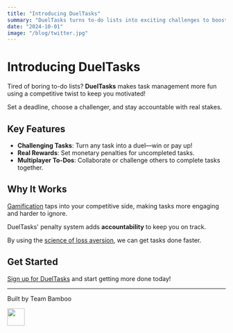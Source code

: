 ```yaml
---
title: "Introducing DuelTasks"
summary: "DuelTasks turns to-do lists into exciting challenges to boost your accountability!"
date: "2024-10-01"
image: "/blog/twitter.jpg"
---
```


# Introducing DuelTasks

Tired of boring to-do lists? **DuelTasks** makes task management more fun using a competitive twist to keep you motivated!

Set a deadline, choose a challenger, and stay accountable with real stakes.

## Key Features

- **Challenging Tasks**: Turn any task into a duel—win or pay up!
- **Real Rewards**: Set monetary penalties for uncompleted tasks.
- **Multiplayer To-Dos**: Collaborate or challenge others to complete tasks together.

## Why It Works

<a href="https://en.wikipedia.org/wiki/Gamification" target="_blank">Gamification</a> taps into your competitive side, making tasks more engaging and harder to ignore.

DuelTasks' penalty system adds **accountability** to keep you on track.

By using the <a href="/blog/loss-aversion" target="_blank">science of loss aversion</a>, we can get tasks done faster.

## Get Started

<a href="/users/sign_up" target="_blank">Sign up for DuelTasks</a> and start getting more done today!

---

Built by Team Bamboo

<a href="https://heybam.boo" target="_blank">
<img src='https://heybam.boo/wp-content/uploads/2024/09/cropped-b.png' width='40'>
</a>
